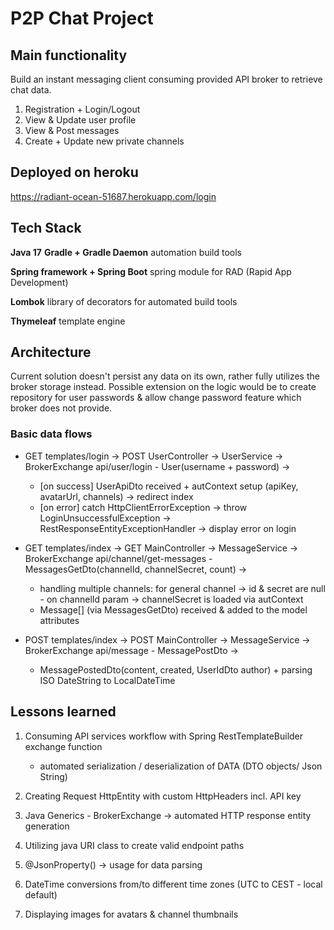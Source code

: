 # P2P Chat Project

## Main functionality
Build an instant messaging client consuming provided API broker to retrieve chat data.

1. Registration + Login/Logout
2. View & Update user profile
3. View & Post messages 
5. Create + Update new private channels

## Deployed on heroku
https://radiant-ocean-51687.herokuapp.com/login


## Tech Stack
**Java 17**
**Gradle + Gradle Daemon**
automation build tools

**Spring framework + Spring Boot**
spring module for RAD (Rapid App Development)

**Lombok**
library of decorators for automated build tools

**Thymeleaf**
template engine


## Architecture
Current solution doesn't persist any data on its own, rather fully utilizes the broker storage instead.
Possible extension on the logic would be to  create repository for user passwords 
& allow change password feature which broker does not provide.

### Basic data flows
* GET templates/login -> POST UserController -> UserService -> BrokerExchange api/user/login - User(username + password) ->
  - [on success] UserApiDto received + autContext setup (apiKey, avatarUrl, channels) -> redirect index
  - [on error] catch HttpClientErrorException -> throw LoginUnsuccessfulException -> RestResponseEntityExceptionHandler -> display error on login

* GET templates/index -> GET MainController -> MessageService -> BrokerExchange api/channel/get-messages - MessagesGetDto(channelId, channelSecret, count) ->
  - handling multiple channels: for general channel -> id & secret are null - on channelId param -> channelSecret is loaded via autContext
  - Message[] (via MessagesGetDto) received & added to the model attributes

* POST templates/index -> POST MainController -> MessageService -> BrokerExchange api/message - MessagePostDto ->
  - MessagePostedDto(content, created, UserIdDto author) + parsing ISO DateString to LocalDateTime


## Lessons learned  
1. Consuming API services workflow with Spring RestTemplateBuilder exchange function
   - automated serialization / deserialization of DATA (DTO objects/ Json String)
2. Creating Request HttpEntity with custom HttpHeaders incl. API key
3. Java Generics - BrokerExchange -> automated HTTP response entity generation

4. Utilizing java URI class to create valid endpoint paths
5. @JsonProperty() -> usage for data parsing
6. DateTime conversions from/to different time zones (UTC to CEST - local default)
7. Displaying images for avatars & channel thumbnails
